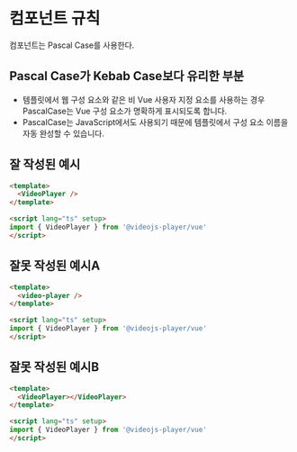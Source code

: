 # 컴포넌트 규칙
컴포넌트는 Pascal Case를 사용한다.

## Pascal Case가 Kebab Case보다 유리한 부분
- 템플릿에서 웹 구성 요소와 같은 비 Vue 사용자 지정 요소를 사용하는 경우 PascalCase는 Vue 구성 요소가 명확하게 표시되도록 합니다.
- PascalCase는 JavaScript에서도 사용되기 때문에 템플릿에서 구성 요소 이름을 자동 완성할 수 있습니다.

## 잘 작성된 예시
```html
<template>
  <VideoPlayer />
</template>

<script lang="ts" setup>
import { VideoPlayer } from '@videojs-player/vue'
</script>
```

## 잘못 작성된 예시A
```html
<template>
  <video-player />
</template>

<script lang="ts" setup>
import { VideoPlayer } from '@videojs-player/vue'
</script>
```

## 잘못 작성된 예시B
```html
<template>
  <VideoPlayer></VideoPlayer>
</template>

<script lang="ts" setup>
import { VideoPlayer } from '@videojs-player/vue'
</script>
```
